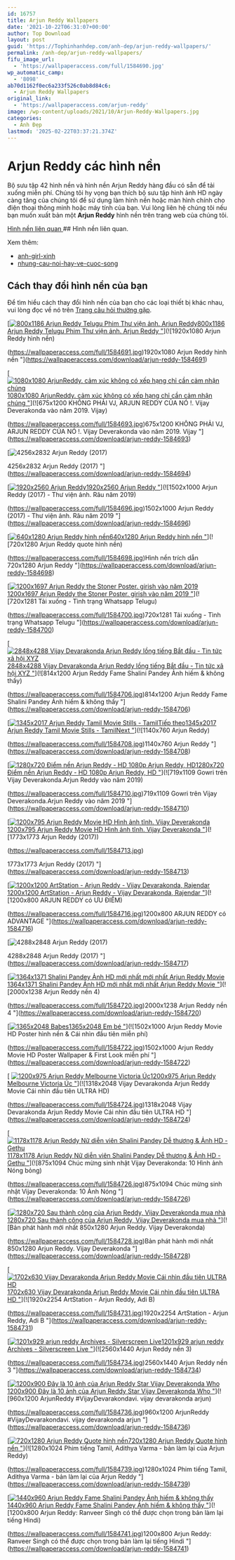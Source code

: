 ```yaml
---
id: 16757
title: Arjun Reddy Wallpapers
date: '2021-10-22T06:31:07+00:00'
author: Top Download
layout: post
guid: 'https://Tophinhanhdep.com/anh-dep/arjun-reddy-wallpapers/'
permalink: /anh-dep/arjun-reddy-wallpapers/
fifu_image_url:
  - 'https://wallpaperaccess.com/full/1584690.jpg'
wp_automatic_camp:
  - '8098'
ab70d1162f0ec6a233f526c0ab8d84c6:
  - Arjun Reddy Wallpapers
original_link:
  - 'https://wallpaperaccess.com/arjun-reddy'
image: /wp-content/uploads/2021/10/Arjun-Reddy-Wallpapers.jpg
categories:
  - Ảnh Đẹp
lastmod: '2025-02-22T03:37:21.374Z'
---
```

# Arjun Reddy các hình nền

Bộ sưu tập 42 hình nền và hình nền Arjun Reddy hàng đầu có sẵn để tải xuống miễn phí. Chúng tôi hy vọng bạn thích bộ sưu tập hình ảnh HD ngày càng tăng của chúng tôi để sử dụng làm hình nền hoặc màn hình chính cho điện thoại thông minh hoặc máy tính của bạn. Vui lòng liên hệ chúng tôi nếu bạn muốn xuất bản một **Arjun Reddy** hình nền trên trang web của chúng tôi.

[Hình nền liên quan ](#related) ## Hình nền liên quan.

   
 Xem thêm:

   
- [anh-girl-xinh](https://tophinhanhdep.com/gai-xinh/anh-girl-xinh/)
- [nhung-cau-noi-hay-ve-cuoc-song](https://tophinhanhdep.com/nhung-cau-noi-hay/nhung-cau-noi-hay-ve-cuoc-song/)

## Cách thay đổi hình nền của bạn

Để tìm hiểu cách thay đổi hình nền của bạn cho các loại thiết bị khác nhau, vui lòng đọc về nó trên [Trang câu hỏi thường gặp](https://tophinhanhdep.com/faq/).

  
[[![800x1186 Arjun Reddy Telugu Phim Thư viện ảnh.  Arjun Reddy](https://wallpaperaccess.com/full/1584690.jpg)800x1186 Arjun Reddy Telugu Phim Thư viện ảnh. Arjun Reddy "](https://wallpaperaccess.com/download/arjun-reddy-1584690)](![1920x1080 Arjun Reddy hình nền)

(https://wallpaperaccess.com/full/1584691.jpg)1920x1080 Arjun Reddy hình nền "](https://wallpaperaccess.com/download/arjun-reddy-1584691)

[[![1080x1080 ArjunReddy.  cảm xúc không có xếp hạng chỉ cần cảm nhận chúng](https://wallpaperaccess.com/full/1584692.jpg)1080x1080 ArjunReddy. cảm xúc không có xếp hạng chỉ cần cảm nhận chúng "](https://wallpaperaccess.com/download/arjun-reddy-1584692)](![675x1200 KHÔNG PHẢI VJ, ARJUN REDDY CỦA NÓ !.  Vijay Deverakonda vào năm 2019. Vijay)

(https://wallpaperaccess.com/full/1584693.jpg)675x1200 KHÔNG PHẢI VJ, ARJUN REDDY CỦA NÓ !. Vijay Deverakonda vào năm 2019. Vijay "](https://wallpaperaccess.com/download/arjun-reddy-1584693)

[![4256x2832 Arjun Reddy (2017)](https://wallpaperaccess.com/full/1584694.jpg)

4256x2832 Arjun Reddy (2017) "](https://wallpaperaccess.com/download/arjun-reddy-1584694)

[[![1920x2560 Arjun Reddy](https://wallpaperaccess.com/full/1584695.jpg)1920x2560 Arjun Reddy "](https://wallpaperaccess.com/download/arjun-reddy-1584695)](![1502x1000 Arjun Reddy (2017) - Thư viện ảnh.  Râu năm 2019)

(https://wallpaperaccess.com/full/1584696.jpg)1502x1000 Arjun Reddy (2017) - Thư viện ảnh. Râu năm 2019 "](https://wallpaperaccess.com/download/arjun-reddy-1584696)

 [[![640x1280 Arjun Reddy hình nền](https://wallpaperaccess.com/full/1584697.jpg)640x1280 Arjun Reddy hình nền "](https://wallpaperaccess.com/download/arjun-reddy-1584697)](![720x1280 Arjun Reddy quote hình nền)

(https://wallpaperaccess.com/full/1584698.jpg)Hình nền trích dẫn 720x1280 Arjun Reddy "](https://wallpaperaccess.com/download/arjun-reddy-1584698)

[[![1200x1697 Arjun Reddy the Stoner Poster.  girish vào năm 2019](https://wallpaperaccess.com/full/1584699.jpg)1200x1697 Arjun Reddy the Stoner Poster. girish vào năm 2019 "](https://wallpaperaccess.com/download/arjun-reddy-1584699)](![720x1281 Tải xuống - Tình trạng Whatsapp Telugu)

(https://wallpaperaccess.com/full/1584700.jpg)720x1281 Tải xuống - Tình trạng Whatsapp Telugu "](https://wallpaperaccess.com/download/arjun-reddy-1584700)

[[![2848x4288 Vijay Devarakonda Arjun Reddy lồng tiếng Bắt đầu - Tin tức xã hội XYZ](https://wallpaperaccess.com/full/1584704.jpg)2848x4288 Vijay Devarakonda Arjun Reddy lồng tiếng Bắt đầu - Tin tức xã hội XYZ "](https://wallpaperaccess.com/download/arjun-reddy-1584704)](![814x1200 Arjun Reddy Fame Shalini Pandey Ảnh hiếm & không thấy)

(https://wallpaperaccess.com/full/1584706.jpg)814x1200 Arjun Reddy Fame Shalini Pandey Ảnh hiếm &amp; không thấy "](https://wallpaperaccess.com/download/arjun-reddy-1584706)

[[![1345x2017 Arjun Reddy Tamil Movie Stills - TamilTiếp theo](https://wallpaperaccess.com/full/1584707.jpg)1345x2017 Arjun Reddy Tamil Movie Stills - TamilNext "](https://wallpaperaccess.com/download/arjun-reddy-1584707)](![1140x760 Arjun Reddy)

(https://wallpaperaccess.com/full/1584708.jpg)1140x760 Arjun Reddy "](https://wallpaperaccess.com/download/arjun-reddy-1584708)

[[![1280x720 Điểm nền Arjun Reddy - HD 1080p Arjun Reddy, HD](https://wallpaperaccess.com/full/1584709.jpg)1280x720 Điểm nền Arjun Reddy - HD 1080p Arjun Reddy, HD "](https://wallpaperaccess.com/download/arjun-reddy-1584709)](![719x1109 Gowri trên Vijay Deverakonda.Arjun Reddy vào năm 2019)

(https://wallpaperaccess.com/full/1584710.jpg)719x1109 Gowri trên Vijay Deverakonda.Arjun Reddy vào năm 2019 "](https://wallpaperaccess.com/download/arjun-reddy-1584710)

[[![1200x795 Arjun Reddy Movie HD Hình ảnh tĩnh.  Vijay Deverakonda](https://wallpaperaccess.com/full/1584711.jpg)1200x795 Arjun Reddy Movie HD Hình ảnh tĩnh. Vijay Deverakonda "](https://wallpaperaccess.com/download/arjun-reddy-1584711)](![1773x1773 Arjun Reddy (2017))

(https://wallpaperaccess.com/full/1584713.jpg)

1773x1773 Arjun Reddy (2017) "](https://wallpaperaccess.com/download/arjun-reddy-1584713)

[[![1200x1200 ArtStation - Arjun Reddy - Vijay Devarakonda, Rajendar](https://wallpaperaccess.com/full/1584714.jpg)1200x1200 ArtStation - Arjun Reddy - Vijay Devarakonda, Rajendar "](https://wallpaperaccess.com/download/arjun-reddy-1584714)](![1200x800 ARJUN REDDY có ƯU ĐIỂM)

(https://wallpaperaccess.com/full/1584716.jpg)1200x800 ARJUN REDDY có ADVANTAGE "](https://wallpaperaccess.com/download/arjun-reddy-1584716)

[![4288x2848 Arjun Reddy (2017)](https://wallpaperaccess.com/full/1584717.jpg)

4288x2848 Arjun Reddy (2017) "](https://wallpaperaccess.com/download/arjun-reddy-1584717)

[[![1364x1371 Shalini Pandey Ảnh HD mới nhất mới nhất Arjun Reddy Movie](https://wallpaperaccess.com/full/1584718.jpg)1364x1371 Shalini Pandey Ảnh HD mới nhất mới nhất Arjun Reddy Movie "](https://wallpaperaccess.com/download/arjun-reddy-1584718)](![2000x1238 Arjun Reddy nền 4)

(https://wallpaperaccess.com/full/1584720.jpg)2000x1238 Arjun Reddy nền 4 "](https://wallpaperaccess.com/download/arjun-reddy-1584720)

[[![1365x2048 Babes](https://wallpaperaccess.com/full/1584721.jpg)1365x2048 Em bé "](https://wallpaperaccess.com/download/arjun-reddy-1584721)](![1502x1000 Arjun Reddy Movie HD Poster hình nền & Cái nhìn đầu tiên miễn phí)

(https://wallpaperaccess.com/full/1584722.jpg)1502x1000 Arjun Reddy Movie HD Poster Wallpaper &amp; First Look miễn phí "](https://wallpaperaccess.com/download/arjun-reddy-1584722)

[ [![1200x975 Arjun Reddy Melbourne Victoria Úc](https://wallpaperaccess.com/full/1584723.jpg)1200x975 Arjun Reddy Melbourne Victoria Úc "](https://wallpaperaccess.com/download/arjun-reddy-1584723)](![1318x2048 Vijay Devarakonda Arjun Reddy Movie Cái nhìn đầu tiên ULTRA HD)

(https://wallpaperaccess.com/full/1584724.jpg)1318x2048 Vijay Devarakonda Arjun Reddy Movie Cái nhìn đầu tiên ULTRA HD "](https://wallpaperaccess.com/download/arjun-reddy-1584724)

[[![1178x1178 Arjun Reddy Nữ diễn viên Shalini Pandey Dễ thương & Ảnh HD - Gethu](https://wallpaperaccess.com/full/1584725.jpg)1178x1178 Arjun Reddy Nữ diễn viên Shalini Pandey Dễ thương &amp; Ảnh HD - Gethu "](https://wallpaperaccess.com/download/arjun-reddy-1584725)](![875x1094 Chúc mừng sinh nhật Vijay Deverakonda: 10 Hình ảnh Nóng bỏng)

(https://wallpaperaccess.com/full/1584726.jpg)875x1094 Chúc mừng sinh nhật Vijay Deverakonda: 10 Ảnh Nóng "](https://wallpaperaccess.com/download/arjun-reddy-1584726)

[[![1280x720 Sau thành công của Arjun Reddy, Vijay Deverakonda mua nhà](https://wallpaperaccess.com/full/1584727.jpg)1280x720 Sau thành công của Arjun Reddy, Vijay Deverakonda mua nhà "](https://wallpaperaccess.com/download/arjun-reddy-1584727)](![Bản phát hành mới nhất 850x1280 Arjun Reddy.  Vijay Deverakonda)

(https://wallpaperaccess.com/full/1584728.jpg)Bản phát hành mới nhất 850x1280 Arjun Reddy. Vijay Deverakonda "](https://wallpaperaccess.com/download/arjun-reddy-1584728)

[[![1702x630 Vijay Devarakonda Arjun Reddy Movie Cái nhìn đầu tiên ULTRA HD](https://wallpaperaccess.com/full/1584730.jpg)1702x630 Vijay Devarakonda Arjun Reddy Movie Cái nhìn đầu tiên ULTRA HD "](https://wallpaperaccess.com/download/arjun-reddy-1584730)](![1920x2254 ArtStation - Arjun Reddy, Adi B)

(https://wallpaperaccess.com/full/1584731.jpg)1920x2254 ArtStation - Arjun Reddy, Adi B "](https://wallpaperaccess.com/download/arjun-reddy-1584731)

[[![1201x929 arjun reddy Archives - Silverscreen Live](https://wallpaperaccess.com/full/1584732.jpg)1201x929 arjun reddy Archives - Silverscreen Live "](https://wallpaperaccess.com/download/arjun-reddy-1584732)](![2560x1440 Arjun Reddy nền 3)

(https://wallpaperaccess.com/full/1584734.jpg)2560x1440 Arjun Reddy nền 3 "](https://wallpaperaccess.com/download/arjun-reddy-1584734)

[[![1200x900 Đây là 10 ảnh của Arjun Reddy Star Vijay Deverakonda Who](https://wallpaperaccess.com/full/1584735.jpg)1200x900 Đây là 10 ảnh của Arjun Reddy Star Vijay Deverakonda Who "](https://wallpaperaccess.com/download/arjun-reddy-1584735)](![960x1200 ArjunReddy #VijayDevarakondavi.  vijay devarakonda arjun)

(https://wallpaperaccess.com/full/1584736.jpg)960x1200 ArjunReddy #VijayDevarakondavi. vijay devarakonda arjun "](https://wallpaperaccess.com/download/arjun-reddy-1584736)

[[![720x1280 Arjun Reddy Quote hình nền](https://wallpaperaccess.com/full/1584737.jpg)720x1280 Arjun Reddy Quote hình nền "](https://wallpaperaccess.com/download/arjun-reddy-1584737)](![1280x1024 Phim tiếng Tamil, Adithya Varma - bản làm lại của Arjun Reddy)

(https://wallpaperaccess.com/full/1584739.jpg)1280x1024 Phim tiếng Tamil, Adithya Varma - bản làm lại của Arjun Reddy "](https://wallpaperaccess.com/download/arjun-reddy-1584739)

[[![1440x960 Arjun Reddy Fame Shalini Pandey Ảnh hiếm & không thấy](https://wallpaperaccess.com/full/1584740.jpg)1440x960 Arjun Reddy Fame Shalini Pandey Ảnh hiếm &amp; không thấy "](https://wallpaperaccess.com/download/arjun-reddy-1584740)](![1200x800 Arjun Reddy: Ranveer Singh có thể được chọn trong bản làm lại tiếng Hindi)

(https://wallpaperaccess.com/full/1584741.jpg)1200x800 Arjun Reddy: Ranveer Singh có thể được chọn trong bản làm lại tiếng Hindi "](https://wallpaperaccess.com/download/arjun-reddy-1584741)
